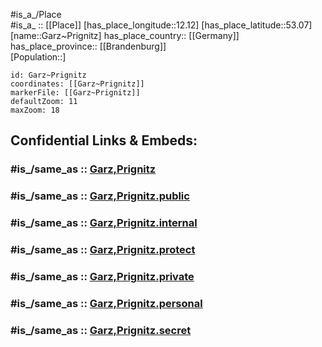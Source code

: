 ﻿---
confidential: public
isDeleted: false
location:
- 53.07
- 12.12
mapmarker: city
mapzoom:
- 7
- 12
SpocWebEntityId: 30368
tags:
- geo/City
type: City
---

#is_a_/Place  
#is_a_ :: [[Place]] 
[has_place_longitude::12.12] 
[has_place_latitude::53.07] 
[name::Garz~Prignitz] 
has_place_country:: [[Germany]]  
has_place_province:: [[Brandenburg]]  
[Population::] 



```leaflet
id: Garz~Prignitz
coordinates: [[Garz~Prignitz]] 
markerFile: [[Garz~Prignitz]] 
defaultZoom: 11 
maxZoom: 18
```


## Confidential Links & Embeds: 

### #is_/same_as :: [Garz,Prignitz](/_Standards/Earth/Continent/Europe/Europe~Central/Germany/Germany~East/Brandenburg/counties~Brandenburg/Prignitz/cities~Prignitz/Plattenburg/Garz,Prignitz.md) 

### #is_/same_as :: [Garz,Prignitz.public](/_public/Earth/Continent/Europe/Europe~Central/Germany/Germany~East/Brandenburg/counties~Brandenburg/Prignitz/cities~Prignitz/Plattenburg/Garz,Prignitz.public.md) 

### #is_/same_as :: [Garz,Prignitz.internal](/_internal/Earth/Continent/Europe/Europe~Central/Germany/Germany~East/Brandenburg/counties~Brandenburg/Prignitz/cities~Prignitz/Plattenburg/Garz,Prignitz.internal.md) 

### #is_/same_as :: [Garz,Prignitz.protect](/_protect/Earth/Continent/Europe/Europe~Central/Germany/Germany~East/Brandenburg/counties~Brandenburg/Prignitz/cities~Prignitz/Plattenburg/Garz,Prignitz.protect.md) 

### #is_/same_as :: [Garz,Prignitz.private](/_private/Earth/Continent/Europe/Europe~Central/Germany/Germany~East/Brandenburg/counties~Brandenburg/Prignitz/cities~Prignitz/Plattenburg/Garz,Prignitz.private.md) 

### #is_/same_as :: [Garz,Prignitz.personal](/_personal/Earth/Continent/Europe/Europe~Central/Germany/Germany~East/Brandenburg/counties~Brandenburg/Prignitz/cities~Prignitz/Plattenburg/Garz,Prignitz.personal.md) 

### #is_/same_as :: [Garz,Prignitz.secret](/_secret/Earth/Continent/Europe/Europe~Central/Germany/Germany~East/Brandenburg/counties~Brandenburg/Prignitz/cities~Prignitz/Plattenburg/Garz,Prignitz.secret.md)

